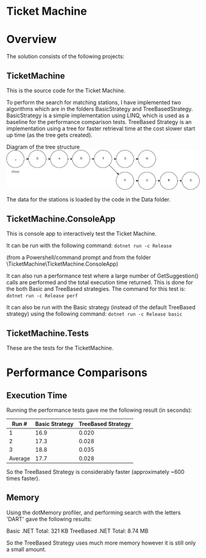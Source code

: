 # Ticket Machine

# Overview

The solution consists of the following projects:

## TicketMachine
This is the source code for the Ticket Machine.

To perform the search for matching stations, I have implemented two algorithms which are in the folders BasicStrategy and TreeBasedStrategy.
BasicStrategy is a simple implementation using LINQ, which is used as a baseline for the performance comparison tests. TreeBased Strategy is an implementation using a tree for faster retrieval time at the cost slower start up time (as the tree gets created). 

Diagram of the tree structure
![alt text](https://raw.githubusercontent.com/JonQuxBurton/TicketMachine/master/Tree.png)

The data for the stations is loaded by the code in the Data folder.

## TicketMachine.ConsoleApp
This is console app to interactively test the Ticket Machine. 

It can be run with the following command:
`dotnet run -c Release`

(from a Powershell/command prompt and from the folder \TicketMachine\TicketMachine.ConsoleApp\)

It can also run a performance test where a large number of GetSuggestion() calls are performed and the total execution time returned. This is done for the both Basic and TreeBased strategies. The command for this test is:
`dotnet run -c Release perf`

It can also be run with the Basic strategy (instead of the default TreeBased strategy) using the following command:
`dotnet run -c Release basic`

## TicketMachine.Tests
These are the tests for the TicketMachine.

# Performance Comparisons

## Execution Time

Running the performance tests gave me the following result (in seconds):

|Run #  |Basic Strategy |TreeBased Strategy |
|-------|---------------|-------------------|
|1		  |16.9			      |0.020              |
|2		  |17.3 			    |0.028              |
|3		  |18.8 			    |0.035              |
|Average|17.7			      |0.028              |

So the TreeBased Strategy is considerably faster (approximately ~600 times faster).

## Memory

Using the dotMemory profiler, and performing search with the letters 'DART' gave the following results:

Basic		.NET Total: 321 KB
TreeBased	.NET Total: 8.74 MB

So the TreeBased Strategy uses much more memory however it is still only a small amount.



